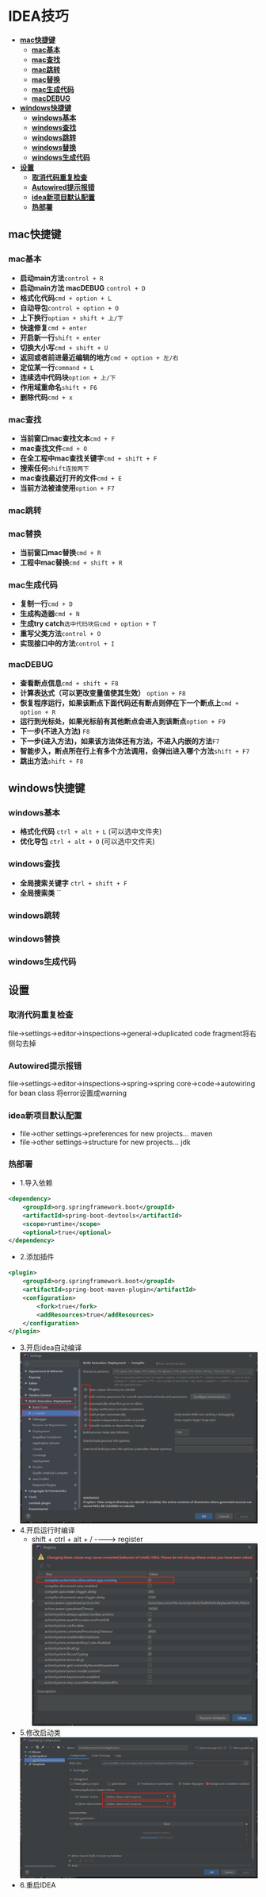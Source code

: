 # IDEA技巧
+ **[mac快捷键](#mac快捷键)**
    + **[mac基本](#mac基本)**
    + **[mac查找](#mac查找)**
    + **[mac跳转](#mac跳转)**
    + **[mac替换](#mac替换)**
    + **[mac生成代码](#mac生成代码)**
    + **[macDEBUG](#macDEBUG)**
+ **[windows快捷键](#windows快捷键)**
    + **[windows基本](#windows基本)**
    + **[windows查找](#windows查找)**
    + **[windows跳转](#windows跳转)**
    + **[windows替换](#windows替换)**
    + **[windows生成代码](#windows生成代码)**
+ **[设置](#设置)**
    + **[取消代码重复检查](#取消代码重复检查)**
    + **[Autowired提示报错](#Autowired提示报错)**
    + **[idea新项目默认配置](#idea新项目默认配置)**
    + **[热部署](#热部署)**
    
    
## mac快捷键
### mac基本
+ **启动main方法**`control + R`
+ **启动main方法 macDEBUG** `control + D`
+ **格式化代码**`cmd + option + L`
+ **自动导包**`control + option + O`
+ **上下换行**`option + shift + 上/下`
+ **快速修复**`cmd + enter`
+ **开启新一行**`shift + enter`
+ **切换大小写**`cmd + shift + U`
+ **返回或者前进最近编辑的地方**`cmd + option + 左/右`
+ **定位某一行**`command + L`
+ **连续选中代码块**`option + 上/下`
+ **作用域重命名**`shift + F6`
+ **删除代码**`cmd + x`
### mac查找
+ **当前窗口mac查找文本**`cmd + F`
+ **mac查找文件**`cmd + O`
+ **在全工程中mac查找关键字**`cmd + shift + F`
+ **搜索任何**`shift连按两下`
+ **mac查找最近打开的文件**`cmd + E`
+ **当前方法被谁使用**`option + F7`
### mac跳转


### mac替换
+ **当前窗口mac替换**`cmd + R`
+ **工程中mac替换**`cmd + shift + R`
### mac生成代码
+ **复制一行**`cmd + D`
+ **生成构造器**`cmd + N`
+ **生成try catch**`选中代码块后cmd + option + T`
+ **重写父类方法**`control + O`
+ **实现接口中的方法**`control + I`
### macDEBUG
+ **查看断点信息**`cmd + shift + F8`
+ **计算表达式（可以更改变量值使其生效）** `option + F8`
+ **恢复程序运行，如果该断点下面代码还有断点则停在下一个断点上**`cmd + option + R`
+ **运行到光标处，如果光标前有其他断点会进入到该断点**`option + F9`
+ **下一步(不进入方法)** `F8`
+ **下一步(进入方法)，如果该方法体还有方法，不进入内嵌的方法**`F7`
+ **智能步入，断点所在行上有多个方法调用，会弹出进入哪个方法**`shift + F7`
+ **跳出方法**`shift + F8`
## windows快捷键
### windows基本
+ **格式化代码** `ctrl + alt + L` (可以选中文件夹)
+ **优化导包** `ctrl + alt + O` (可以选中文件夹)
### windows查找
+ **全局搜索关键字** `ctrl + shift + F`
+ **全局搜索类** ``
### windows跳转
### windows替换
### windows生成代码

## 设置
### 取消代码重复检查
file->settings->editor->inspections->general->duplicated code fragment将右侧勾去掉
### Autowired提示报错
file->settings->editor->inspections->spring->spring core->code->autowiring for bean class 将error设置成warning
### idea新项目默认配置
+ file->other settings->preferences for new projects... maven
+ file->other settings->structure for new projects... jdk
### 热部署
+ 1.导入依赖
```xml
<dependency>
    <groupId>org.springframework.boot</groupId>
    <artifactId>spring-boot-devtools</artifactId>
    <scope>rumtime</scope>
    <optional>true</optional>
</dependency>
```
+ 2.添加插件
```xml
<plugin>
    <groupId>org.springframework.boot</groupId>
    <artifactId>spring-boot-maven-plugin</artifactId>
    <configuration>
        <fork>true</fork>
        <addResources>true</addResources>
    </configuration>
</plugin>
```
+ 3.开启idea自动编译  
![](images/idea/idea-auto-maked%20.jpg)
+ 4.开启运行时编译
    + shift + ctrl + alt + /  ----> register
![](images/idea/running-maked.jpg)
+ 5.修改启动类
![](images/idea/update-classes-resources.jpg)
+ 6.重启IDEA